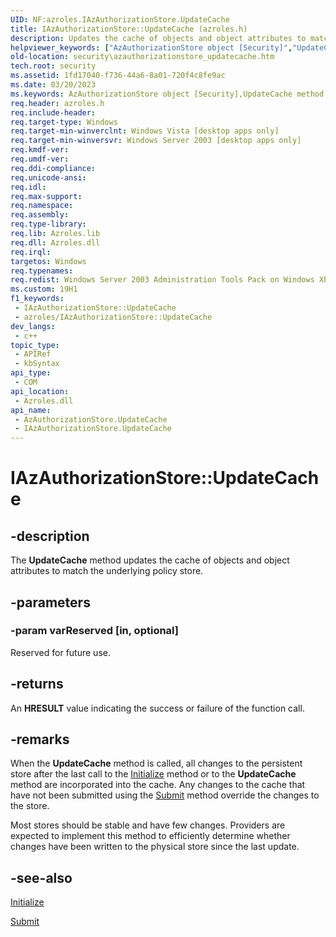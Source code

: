 ```yaml
---
UID: NF:azroles.IAzAuthorizationStore.UpdateCache
title: IAzAuthorizationStore::UpdateCache (azroles.h)
description: Updates the cache of objects and object attributes to match the underlying policy store.
helpviewer_keywords: ["AzAuthorizationStore object [Security]","UpdateCache method","IAzAuthorizationStore interface [Security]","UpdateCache method","IAzAuthorizationStore.UpdateCache","IAzAuthorizationStore::UpdateCache","UpdateCache","UpdateCache method [Security]","UpdateCache method [Security]","AzAuthorizationStore object","UpdateCache method [Security]","IAzAuthorizationStore interface","azroles/IAzAuthorizationStore::UpdateCache","security.azauthorizationstore_updatecache"]
old-location: security\azauthorizationstore_updatecache.htm
tech.root: security
ms.assetid: 1fd17040-f736-44a6-8a01-720f4c8fe9ac
ms.date: 03/20/2023
ms.keywords: AzAuthorizationStore object [Security],UpdateCache method, IAzAuthorizationStore interface [Security],UpdateCache method, IAzAuthorizationStore.UpdateCache, IAzAuthorizationStore::UpdateCache, UpdateCache, UpdateCache method [Security], UpdateCache method [Security],AzAuthorizationStore object, UpdateCache method [Security],IAzAuthorizationStore interface, azroles/IAzAuthorizationStore::UpdateCache, security.azauthorizationstore_updatecache
req.header: azroles.h
req.include-header: 
req.target-type: Windows
req.target-min-winverclnt: Windows Vista [desktop apps only]
req.target-min-winversvr: Windows Server 2003 [desktop apps only]
req.kmdf-ver: 
req.umdf-ver: 
req.ddi-compliance: 
req.unicode-ansi: 
req.idl: 
req.max-support: 
req.namespace: 
req.assembly: 
req.type-library: 
req.lib: Azroles.lib
req.dll: Azroles.dll
req.irql: 
targetos: Windows
req.typenames: 
req.redist: Windows Server 2003 Administration Tools Pack on Windows XP
ms.custom: 19H1
f1_keywords:
 - IAzAuthorizationStore::UpdateCache
 - azroles/IAzAuthorizationStore::UpdateCache
dev_langs:
 - c++
topic_type:
 - APIRef
 - kbSyntax
api_type:
 - COM
api_location:
 - Azroles.dll
api_name:
 - AzAuthorizationStore.UpdateCache
 - IAzAuthorizationStore.UpdateCache
---
```


# IAzAuthorizationStore::UpdateCache

## -description

The **UpdateCache** method updates the cache of objects and object attributes to match the underlying policy store.

## -parameters

### -param varReserved [in, optional]

Reserved for future use.

## -returns

An **HRESULT** value indicating the success or failure of the function call.

## -remarks

When the **UpdateCache** method is called, all changes to the persistent store after the last call to the [Initialize](nf-azroles-iazauthorizationstore-initialize.md) method or to the **UpdateCache** method are incorporated into the cache. Any changes to the cache that have not been submitted using the [Submit](nf-azroles-iazauthorizationstore-submit.md) method override the changes to the store.

Most stores should be stable and have few changes. Providers are expected to implement this method to efficiently determine whether changes have been written to the physical store since the last update.

## -see-also

[Initialize](nf-azroles-iazauthorizationstore-initialize.md)

[Submit](nf-azroles-iazauthorizationstore-submit.md)
